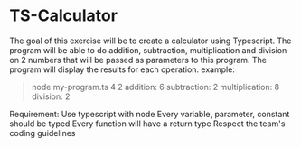# TS-Calculator

The goal of this exercise will be to create a calculator using Typescript.
The program will be able to do addition, subtraction, multiplication and division on 2 numbers that will be passed as parameters to this program. The program will display the results for each operation.
example:

> node my-program.ts 4 2
> addition: 6
> subtraction: 2
> multiplication: 8
> division: 2

Requirement:
Use typescript with node
Every variable, parameter, constant should be typed
Every function will have a return type
Respect the team's coding guidelines
